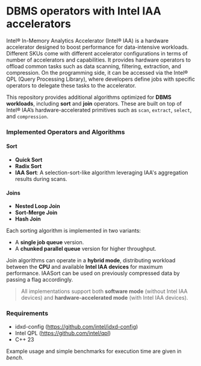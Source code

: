 # DBMS operators with Intel IAA accelerators
Intel® In-Memory Analytics Accelerator (Intel® IAA) is a hardware accelerator designed to boost performance for data-intensive workloads.
Different SKUs come with different accelerator configurations in terms of number of accelerators and capabilities. 
It provides hardware operators to offload common tasks such as data scanning, filtering, extraction, and compression. On the programming side, it can be accessed via the Intel® QPL (Query Processing Library), where developers define jobs with specific operators to delegate these tasks to the accelerator.


This repository provides additional algorithms optimized for **DBMS workloads**, including **sort** and **join** operators. These are built on top of Intel® IAA’s hardware-accelerated primitives such as `scan`, `extract`, `select`, and `compression`.

### Implemented Operators and Algorithms

#### Sort
- **Quick Sort**
- **Radix Sort**
- **IAA Sort**: A selection-sort-like algorithm leveraging IAA's aggregation results during scans.

#### Joins
- **Nested Loop Join**
- **Sort-Merge Join**
- **Hash Join**

Each sorting algorithm is implemented in two variants:
- A **single job queue** version.
- A **chunked parallel queue** version for higher throughput.

Join algorithms can operate in a **hybrid mode**, distributing workload between the **CPU** and available **Intel IAA devices** for maximum performance.
IAASort can be used on previously compressed data by passing a flag accordingly.

> All implementations support both **software mode** (without Intel IAA devices) and **hardware-accelerated mode** (with Intel IAA devices).

### Requirements
- idxd-config (https://github.com/intel/idxd-config)
- Intel QPL (https://github.com/intel/qpl)
- C++ 23

Example usage and simple benchmarks for execution time are given in *bench*.
